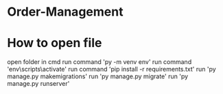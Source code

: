 # Order-Management
# How to open file
open folder in cmd
run command 'py -m venv env'
run command 'env\scripts\activate'
run command 'pip install -r requirements.txt'
run 'py manage.py makemigrations'
run 'py manage.py migrate'
run 'py manage.py runserver'
